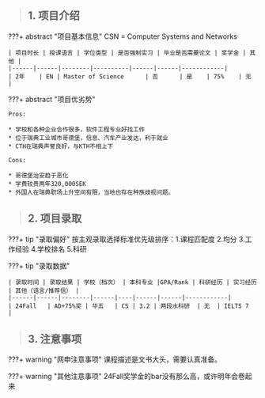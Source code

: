 > ## **1. 项目介绍**

???+ abstract "项目基本信息" 
    CSN = Computer Systems and Networks

    | 项目时长 | 授课语言 | 学位类型 | 是否强制实习 | 毕业是否需要论文 | 奖学金 | 其他 |
    |------|------|--------|----------|------|------|------------|
    | 2年    | EN | Master of Science      | 否      | 是    | 75%    | 无          |

???+ abstract "项目优劣势" 

    Pros:

    * 学校和各种企业合作很多，软件工程专业好找工作
    * 位于瑞典工业城市哥德堡，信息、汽车产业发达，利于就业
    * CTH在瑞典声誉良好，与KTH不相上下
    
    Cons:

    * 哥德堡治安趋于恶化
    * 学费较贵两年320,000SEK
    * 外国人在瑞典职场上升空间有限，当地也存在种族歧视问题。

> ## **2. 项目录取**

???+ tip "录取偏好"
    按主观录取选择标准优先级排序：1.课程匹配度 2.均分 3.工作经验 4.学校排名 5.科研

???+ tip "录取数据"

    | 录取时间 | 录取结果 | 学校（档次） | 本科专业 |GPA/Rank | 科研经历 | 实习经历 | 其他（语言/推荐信） |
    |------|------|--------|------|----|------|------|------------|
    | 24Fall   | AD+75%奖 | 华五   | CS | 3.2 | 两段水科研  | 无  | IELTS 7   |


> ## **3. 注意事项**

???+ warning "网申注意事项"
    课程描述是文书大头，需要认真准备。

???+ warning "其他注意事项"
    24Fall奖学金的bar没有那么高，或许明年会卷起来

